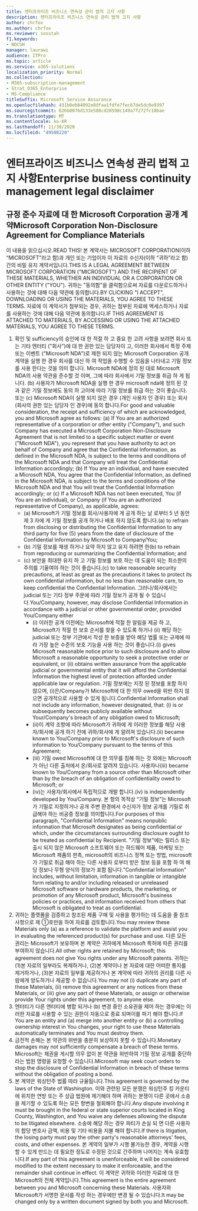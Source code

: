 ```yaml
---
title: 엔터프라이즈 비즈니스 연속성 관리 법적 고지 사항
description: 엔터프라이즈 비즈니스 연속성 관리 법적 고지 사항
author: chrfox
ms.author: chrfox
ms.reviewer: sosstah
f1.keywords:
- NOCSH
manager: laurawi
audience: ITPro
ms.topic: article
ms.service: o365-solutions
localization_priority: Normal
ms.collection:
- M365-subscription-management
- Strat_O365_Enterprise
- MS-Compliance
titleSuffix: Microsoft Service Assurance
ms.openlocfilehash: 431b0eb84092e8dfaa1fdfe7fec67de5dc0e9397
ms.sourcegitcommit: 626b0076d133e588cd28598c149a7f272fc18bae
ms.translationtype: MT
ms.contentlocale: ko-KR
ms.lasthandoff: 11/30/2020
ms.locfileid: "49508220"
---
```

# <a name="enterprise-business-continuity-management-legal-disclaimer"></a><span data-ttu-id="4aeb7-103">엔터프라이즈 비즈니스 연속성 관리 법적 고지 사항</span><span class="sxs-lookup"><span data-stu-id="4aeb7-103">Enterprise business continuity management legal disclaimer</span></span>

## <a name="microsoft-corporation-non-disclosure-agreement-for-compliance-materials"></a><span data-ttu-id="4aeb7-104">규정 준수 자료에 대 한 Microsoft Corporation 공개 계약</span><span class="sxs-lookup"><span data-stu-id="4aeb7-104">Microsoft Corporation Non-Disclosure Agreement for Compliance Materials</span></span>

<span data-ttu-id="4aeb7-105">이 내용을 읽으십시오.</span><span class="sxs-lookup"><span data-stu-id="4aeb7-105">READ THIS!</span></span> <span data-ttu-id="4aeb7-106">본 계약서는 MICROSOFT CORPORATION(이하 “MICROSOFT”라고 함)과 개인 또는 기업이자 이 자료의 수신자(이하 “귀하”라고 함) 간의 비밀 유지 계약서입니다.</span><span class="sxs-lookup"><span data-stu-id="4aeb7-106">THIS IS A LEGAL AGREEMENT BETWEEN MICROSOFT CORPORATION ("MICROSOFT") AND THE RECIPIENT OF THESE MATERIALS, WHETHER AN INDIVIDUAL OR A CORPORATION OR OTHER ENTITY ("YOU").</span></span> <span data-ttu-id="4aeb7-107">귀하는 "동의함"을 클릭함으로써 자료를 다운로드하거나 사용하는 것에 대해 다음 약관에 동의합니다.</span><span class="sxs-lookup"><span data-stu-id="4aeb7-107">BY CLICKING "I ACCEPT", DOWNLOADING OR USING THE MATERIALS, YOU AGREE TO THESE TERMS.</span></span> <span data-ttu-id="4aeb7-108">자료에 이 계약서가 첨부되는 경우, 귀하는 첨부된 자료에 엑세스하거나 자료를 사용하는 것에 대해 다음 약관에 동의합니다.</span><span class="sxs-lookup"><span data-stu-id="4aeb7-108">IF THIS AGREEMENT IS ATTACHED TO MATERIALS, BY ACCESSING OR USING THE ATTACHED MATERIALS, YOU AGREE TO THESE TERMS.</span></span>

1. <span data-ttu-id="4aeb7-109">확인 및 sufficiency의 승인에 대 한 적절 하 고 중요 한 고려 사항을 보려면 회사 또는 기타 엔터티 ("회사")에 대 한 권한 있는 담당자이 고, 이러한 회사에서 특정 주제 또는 이벤트 ("Microsoft NDA")로 제한 되지 않는 Microsoft Corporation 공개 계약을 실행 한 경우 회사를 대신 하 여 작업을 수행할 수 있음을 나타내고 기밀 정보를 사용 한다는 것을 의미 합니다. Microsoft NDA에 정의 된 대로 Microsoft NDA의 사용 약관을 준수할 것 이며, 그에 따라 회사에서 기밀 정보를 취급 하 게 됩니다. (b) 사용자가 Microsoft NDA을 실행 한 경우 microsoft nda에 정의 된 것과 같은 기밀 정보에도 동의 하 고이에 따라 기밀 정보를 취급 하는 것이 좋습니다. 또는 (c) Microsoft NDA이 실행 되지 않은 경우 (개인 사용자 인 경우) 또는 회사 (회사의 권한 있는 담당자 인 경우)에 동의 합니다.</span><span class="sxs-lookup"><span data-stu-id="4aeb7-109">For good and valuable consideration, the receipt and sufficiency of which are acknowledged, you and Microsoft agree as follows: (a) If You are an authorized representative of a corporation or other entity ("Company"), and such Company has executed a Microsoft Corporation Non-Disclosure Agreement that is not limited to a specific subject matter or event ("Microsoft NDA"), you represent that you have authority to act on behalf of Company and agree that the Confidential Information, as defined in the Microsoft NDA, is subject to the terms and  conditions of the Microsoft NDA and that Company will treat the Confidential Information accordingly; (b) If You are an individual, and have executed a  Microsoft NDA, You agree that the Confidential Information, as defined in the Microsoft NDA, is subject to the terms and conditions of the Microsoft NDA and  that You will treat the Confidential Information accordingly; or (c) If a Microsoft NDA has not been executed, You (if You are an individual), or Company (if You are an authorized representative of Company), as applicable, agrees:</span></span> 
    - <span data-ttu-id="4aeb7-110">(a) Microsoft가 기밀 정보를 회사/사용자에 게 공개 하는 날 로부터 5 년 동안 제 3 자에 게 기밀 정보를 공개 하거나 배포 하지 않도록 합니다.</span><span class="sxs-lookup"><span data-stu-id="4aeb7-110">(a) to refrain from disclosing or distributing the Confidential Information to any third party for five (5) years from the date of disclosure of the Confidential Information by Microsoft to Company/You;</span></span> 
    - <span data-ttu-id="4aeb7-111">(b) 기밀 정보를 재생 하거나 요약 하지 않고 유지 하려면 한</span><span class="sxs-lookup"><span data-stu-id="4aeb7-111">(b) to refrain from reproducing or summarizing the  Confidential Information; and</span></span> 
    - <span data-ttu-id="4aeb7-112">(c) 보안을 최대한 유지 하 고 기밀 정보를 보호 하는 데 도움이 되는 최소한의 주의를 기울여야 하는 것이 좋습니다.</span><span class="sxs-lookup"><span data-stu-id="4aeb7-112">(c) to take reasonable security precautions, at least as great as the precautions it takes to protect its own confidential information, but no less than reasonable care, to keep confidential the Confidential Information.</span></span> <span data-ttu-id="4aeb7-113">그러나/회사에서는 judicial 또는 기타 정부 주문에 따라 기밀 정보가 공개 될 수 있습니다.</span><span class="sxs-lookup"><span data-stu-id="4aeb7-113">You/Company, however, may disclose Confidential Information in  accordance with a judicial or other governmental order, provided You/Company either</span></span> 
        - <span data-ttu-id="4aeb7-114">(i) 이러한 공개 이전에는 Microsoft에 적절 한 알림을 제공 하 고, Microsoft가 적절 한 보호 순서를 찾을 수 있도록 하거나 (ii) 해당 하는 judicial 또는 정부 기관에서 작성 한 보증을 받아 해당 법률 또는 규제에 따라 가장 높은 수준의 보호 기능을 사용 하는 것이 좋습니다.</span><span class="sxs-lookup"><span data-stu-id="4aeb7-114">(i) gives Microsoft reasonable notice prior to such disclosure and to allow  Microsoft a reasonable opportunity to seek a protective order or equivalent, or (ii) obtains written assurance from the applicable judicial or governmental entity  that it will afford the Confidential Information the highest level of protection afforded under applicable law or regulation.</span></span> <span data-ttu-id="4aeb7-115">기밀 정보에는 지정 된 정보를 포함 하지 않으며, (i)은/Company가 Microsoft에 대 한 의무 owed을 위반 하지 않으면 공개적으로 사용할 수 있게 됩니다.</span><span class="sxs-lookup"><span data-stu-id="4aeb7-115">Confidential Information shall not include any information, however designated, that: (i) is or subsequently becomes publicly available without Your/Company's breach of any obligation owed to  Microsoft;</span></span> 
        - <span data-ttu-id="4aeb7-116">(ii)이 계약 조항에 따라 Microsoft가 귀하에 게 이러한 정보를 해당 사용자/회사에 공개 하기 전에 귀하/회사에 게 알려져 있습니다.</span><span class="sxs-lookup"><span data-stu-id="4aeb7-116">(ii) became known to You/Company prior to Microsoft's disclosure of such information to You/Company pursuant to the terms of this Agreement;</span></span>
        - <span data-ttu-id="4aeb7-117">(iii) 기밀 owed Microsoft에 대 한 의무를 침해 하는 것 외에는 Microsoft가 아닌 다른 출처에서 온/회사로 알려져 있습니다. 사용자나</span><span class="sxs-lookup"><span data-stu-id="4aeb7-117">(iii) became known to You/Company from a source other than Microsoft other than by the breach of an obligation of confidentiality owed to Microsoft; or</span></span>
        - <span data-ttu-id="4aeb7-118">(iv)는 사용자/회사에서 독립적으로 개발 합니다.</span><span class="sxs-lookup"><span data-stu-id="4aeb7-118">(iv) is  independently developed by You/Company.</span></span> <span data-ttu-id="4aeb7-119">본 항의 목적상 “기밀 정보”는 Microsoft가 기밀로 지정하거나 공개 주변 환경에서 수신자가 정보 공개를 기밀로 취급해야 하는 비공증 정보를 의미합니다.</span><span class="sxs-lookup"><span data-stu-id="4aeb7-119">For purposes of this paragraph, "Confidential Information" means nonpublic information that Microsoft designates as being confidential or which, under the circumstances surrounding disclosure ought to be treated as confidential by Recipient.</span></span> <span data-ttu-id="4aeb7-120">"기밀 정보"에는 릴리스 또는 출시 되지 않은 Microsoft 소프트웨어 또는 하드웨어 제품, 마케팅 또는 Microsoft 제품의 판촉, microsoft의 비즈니스 정책 또는 방법, microsoft가 기밀로 취급 해야 하는 다른 사용자 로부터 받은 정보 등을 포함 하 여 해당 정보나 무형 양식의 정보가 포함 됩니다.</span><span class="sxs-lookup"><span data-stu-id="4aeb7-120">"Confidential Information" includes, without limitation, information in tangible or intangible form relating to and/or including released or unreleased Microsoft software or hardware  products, the marketing, or promotion of any Microsoft product, Microsoft's business policies or practices, and information received from others that Microsoft is obligated to treat as confidential.</span></span>
2. <span data-ttu-id="4aeb7-121">귀하는 플랫폼을 검증하고 참조된 제품 구매 및 사용을 평가하는 데 도움을 줄 참조 사항으로 제 ①호만을 하여 자료를 검토합니다.</span><span class="sxs-lookup"><span data-stu-id="4aeb7-121">You may review these Materials only (a) as a reference to validate the platform and assist you in evaluating the referenced product(s) for purchase and use.</span></span> <span data-ttu-id="4aeb7-122">다른 모든 권리는 Microsoft가 보유하며 본 계약은 귀하에게 Microsoft 특허에 따른 권리를 부여하지 않습니다.</span><span class="sxs-lookup"><span data-stu-id="4aeb7-122">All other rights are retained by Microsoft; this agreement does not give You rights under any Microsoft patents.</span></span> <span data-ttu-id="4aeb7-123">귀하는 (1)본 자료의 일부라도 복제하거나, (2)본 계약이나 본 자료에 대한 어떠한 통지를 제거하거나, (3)본 자료의 일부를 제공하거나 본 계약에 따라 귀하의 권리를 다른 사람에게 양도하거나 제공할 수 없습니다.</span><span class="sxs-lookup"><span data-stu-id="4aeb7-123">You may not (i) duplicate any part of these Materials, (ii) remove this agreement or any notices from these Materials, or (iii) give any part of these Materials, or assign or otherwise provide Your rights under this agreement, to anyone else.</span></span> 
3. <span data-ttu-id="4aeb7-124">엔터티가 다른 엔터티에 병합 되거나 (b) 변경 중인 소유권을 제어 하는 경우에는 이러한 자료를 사용할 수 있는 권한이 자동으로 종료 되며이를 파기 해야 합니다.</span><span class="sxs-lookup"><span data-stu-id="4aeb7-124">If You are an entity and (a) merge into another entity or (b) a controlling ownership interest in You changes, your right to use these Materials automatically terminates and You must destroy them.</span></span> 
4. <span data-ttu-id="4aeb7-125">금전적 손해는 본 약관의 위반을 충분히 보상하지 못할 수 있습니다.</span><span class="sxs-lookup"><span data-stu-id="4aeb7-125">Monetary damages may not sufficiently compensate a breach of these terms.</span></span>  <span data-ttu-id="4aeb7-126">Microsoft는 채권을 게시할 의무 없이 본 약관을 위반하여 기밀 정보 공개를 중단하라는 법원 명령을 요청할 수 있습니다.</span><span class="sxs-lookup"><span data-stu-id="4aeb7-126">Microsoft may seek court orders to stop the disclosure of Confidential Information in breach of these terms without the obligation of posting a bond.</span></span>  
5. <span data-ttu-id="4aeb7-127">본 계약은 워싱턴주 법률 따라 규율됩니다.</span><span class="sxs-lookup"><span data-stu-id="4aeb7-127">This agreement is governed by the laws of the State of Washington.</span></span> <span data-ttu-id="4aeb7-128">이와 관련된 모든 분쟁은 워싱턴주 킹 카운티에 위치한 연방 또는 주 상급 법원에 제기해야 하며 귀하는 분쟁이 다른 곳에서 소송을 제기할 수 있도록 하는 모든 항변을 철회해야 합니다.</span><span class="sxs-lookup"><span data-stu-id="4aeb7-128">Any dispute involving it must be brought in the federal or state superior courts located in King County, Washington, and You waive any defenses allowing the dispute to be litigated elsewhere.</span></span> <span data-ttu-id="4aeb7-129">소송에 해당 하는 경우 파티가 손실 되 면 다른 사용자의 합당 변호사 금액, 비용 및 기타 비용을 지불 해야 합니다.</span><span class="sxs-lookup"><span data-stu-id="4aeb7-129">If there is litigation, the losing party must pay the other party's reasonable attorneys' fees, costs, and other expenses.</span></span> <span data-ttu-id="4aeb7-130">본 계약의 일부가 시행 불가능한 경우, 계약을 시행할 수 있게 만드는 데 필요한 정도로 수정된 것으로 간주하며 나머지는 계속 유효합니다.</span><span class="sxs-lookup"><span data-stu-id="4aeb7-130">If any part of this agreement is unenforceable, it will be considered modified to the extent necessary to make it enforceable, and the remainder shall continue in effect.</span></span> <span data-ttu-id="4aeb7-131">이 계약은 귀하와 이러한 자료에 대 한 Microsoft의 전체 계약입니다.</span><span class="sxs-lookup"><span data-stu-id="4aeb7-131">This agreement is the entire agreement between you and Microsoft concerning these Materials.</span></span> <span data-ttu-id="4aeb7-132">사용자와 Microsoft가 서명한 문서를 작성 하는 경우에만 변경 될 수 있습니다.</span><span class="sxs-lookup"><span data-stu-id="4aeb7-132">It may be changed only by a written document signed by both you and Microsoft.</span></span>
